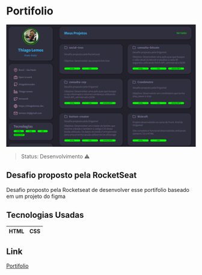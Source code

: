 # Portifolio

![header](img/projeto.png)

> Status: Desenvolvimento ⚠️

## Desafio proposto pela RocketSeat

<p>Desafio proposto pela Rocketseat de desenvolver esse portifolio baseado em um projeto do figma</p>

## Tecnologias Usadas

| HTML | CSS |
| ---- | --- |

## Link

[Portifolio](https://portifolio-cyan-phi.vercel.app/)
